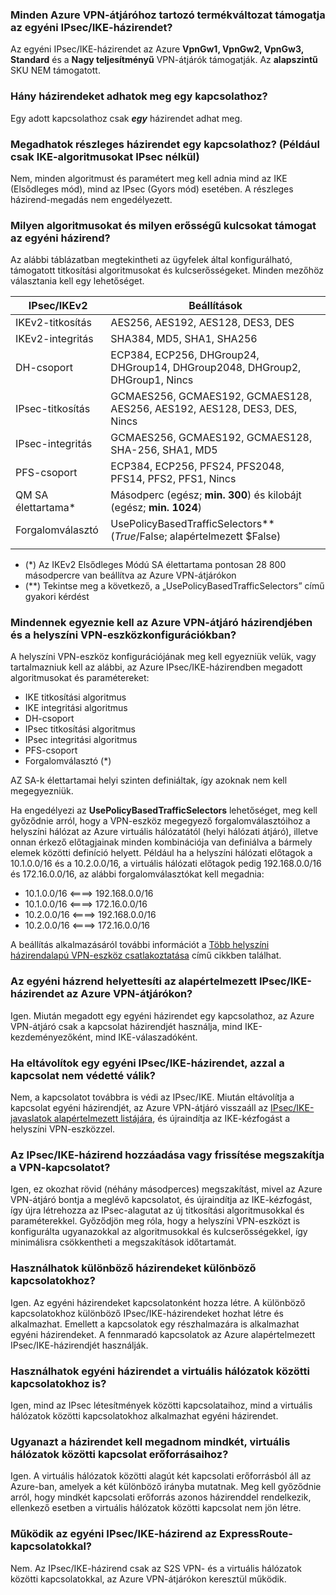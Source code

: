 <a id="is-custom-ipsecike-policy-supported-on-all-azure-vpn-gateway-skus" class="xliff"></a>

### Minden Azure VPN-átjáróhoz tartozó termékváltozat támogatja az egyéni IPsec/IKE-házirendet?
Az egyéni IPsec/IKE-házirendet az Azure **VpnGw1, VpnGw2, VpnGw3, Standard** és a **Nagy teljesítményű** VPN-átjárók támogatják. Az **alapszintű** SKU NEM támogatott.

<a id="how-many-policies-can-i-specify-on-a-connection" class="xliff"></a>

### Hány házirendeket adhatok meg egy kapcsolathoz?
Egy adott kapcsolathoz csak ***egy*** házirendet adhat meg.

<a id="can-i-specify-a-partial-policy-on-a-connection-eg-only-ike-algorithms-but-not-ipsec" class="xliff"></a>

### Megadhatok részleges házirendet egy kapcsolathoz? (Például csak IKE-algoritmusokat IPsec nélkül)
Nem, minden algoritmust és paramétert meg kell adnia mind az IKE (Elsődleges mód), mind az IPsec (Gyors mód) esetében. A részleges házirend-megadás nem engedélyezett.

<a id="what-are-the-algorithms-and-key-strengths-supported-in-the-custom-policy" class="xliff"></a>

### Milyen algoritmusokat és milyen erősségű kulcsokat támogat az egyéni házirend?
Az alábbi táblázatban megtekintheti az ügyfelek által konfigurálható, támogatott titkosítási algoritmusokat és kulcserősségeket. Minden mezőhöz választania kell egy lehetőséget.

| **IPsec/IKEv2**  | **Beállítások**                                                                 |
| ---              | ---                                                                         |
| IKEv2-titkosítás | AES256, AES192, AES128, DES3, DES                                           |
| IKEv2-integritás  | SHA384, MD5, SHA1, SHA256                                                   |
| DH-csoport         | ECP384, ECP256, DHGroup24, DHGroup14, DHGroup2048, DHGroup2, DHGroup1, Nincs |
| IPsec-titkosítás | GCMAES256, GCMAES192, GCMAES128, AES256, AES192, AES128, DES3, DES, Nincs    |
| IPsec-integritás  | GCMAES256, GCMAES192, GCMAES128, SHA-256, SHA1, MD5                          |
| PFS-csoport        | ECP384, ECP256, PFS24, PFS2048, PFS14, PFS2, PFS1, Nincs                     |
| QM SA élettartama*  | Másodperc (egész; **min. 300**) és kilobájt (egész; **min. 1024**)                                      |
| Forgalomválasztó | UsePolicyBasedTrafficSelectors** ($True/$False; alapértelmezett $False)                             |
|                  |                                                                             |

* (*) Az IKEv2 Elsődleges Módú SA élettartama pontosan 28 800 másodpercre van beállítva az Azure VPN-átjárókon
* (**) Tekintse meg a következő, a „UsePolicyBasedTrafficSelectors” című gyakori kérdést

<a id="does-everything-need-to-match-between-the-azure-vpn-gateway-policy-and-my-on-premises-vpn-device-configurations" class="xliff"></a>

### Mindennek egyeznie kell az Azure VPN-átjáró házirendjében és a helyszíni VPN-eszközkonfigurációkban?
A helyszíni VPN-eszköz konfigurációjának meg kell egyezniük velük, vagy tartalmazniuk kell az alábbi, az Azure IPsec/IKE-házirendben megadott algoritmusokat és paramétereket:

* IKE titkosítási algoritmus
* IKE integritási algoritmus
* DH-csoport
* IPsec titkosítási algoritmus
* IPsec integritási algoritmus
* PFS-csoport
* Forgalomválasztó (*)

AZ SA-k élettartamai helyi szinten definiáltak, így azoknak nem kell megegyezniük.

Ha engedélyezi az **UsePolicyBasedTrafficSelectors** lehetőséget, meg kell győződnie arról, hogy a VPN-eszköz megegyező forgalomválasztóihoz a helyszíni hálózat az Azure virtuális hálózatától (helyi hálózati átjáró), illetve onnan érkező előtagjainak minden kombinációja van definiálva a bármely elemek közötti definíció helyett. Például ha a helyszíni hálózati előtagok a 10.1.0.0/16 és a 10.2.0.0/16, a virtuális hálózati előtagok pedig 192.168.0.0/16 és 172.16.0.0/16, az alábbi forgalomválasztókat kell megadnia:
* 10.1.0.0/16 <====> 192.168.0.0/16
* 10.1.0.0/16 <====> 172.16.0.0/16
* 10.2.0.0/16 <====> 192.168.0.0/16
* 10.2.0.0/16 <====> 172.16.0.0/16

A beállítás alkalmazásáról további információt a [Több helyszíni házirendalapú VPN-eszköz csatlakoztatása](../articles/vpn-gateway/vpn-gateway-connect-multiple-policybased-rm-ps.md) című cikkben találhat.

<a id="does-the-custom-policy-replace-the-default-ipsecike-policy-sets-for-azure-vpn-gateways" class="xliff"></a>

### Az egyéni házrend helyettesíti az alapértelmezett IPsec/IKE-házirendet az Azure VPN-átjárókon?
Igen. Miután megadott egy egyéni házirendet egy kapcsolathoz, az Azure VPN-átjáró csak a kapcsolat házirendjét használja, mind IKE-kezdeményezőként, mind IKE-válaszadóként.

<a id="if-i-remove-a-custom-ipsecike-policy-does-the-connection-become-unprotected" class="xliff"></a>

### Ha eltávolítok egy egyéni IPsec/IKE-házirendet, azzal a kapcsolat nem védetté válik?
Nem, a kapcsolatot továbbra is védi az IPsec/IKE. Miután eltávolítja a kapcsolat egyéni házirendjét, az Azure VPN-átjáró visszaáll az [IPsec/IKE-javaslatok alapértelmezett listájára](../articles/vpn-gateway/vpn-gateway-about-vpn-devices.md), és újraindítja az IKE-kézfogást a helyszíni VPN-eszközzel.

<a id="would-adding-or-updating-an-ipsecike-policy-disrupt-my-vpn-connection" class="xliff"></a>

### Az IPsec/IKE-házirend hozzáadása vagy frissítése megszakítja a VPN-kapcsolatot?
Igen, ez okozhat rövid (néhány másodperces) megszakítást, mivel az Azure VPN-átjáró bontja a meglévő kapcsolatot, és újraindítja az IKE-kézfogást, így újra létrehozza az IPsec-alagutat az új titkosítási algoritmusokkal és paraméterekkel. Győződjön meg róla, hogy a helyszíni VPN-eszközt is konfigurálta ugyanazokkal az algoritmusokkal és kulcserősségekkel, így minimálisra csökkentheti a megszakítások időtartamát.

<a id="can-i-use-different-policies-on-different-connections" class="xliff"></a>

### Használhatok különböző házirendeket különböző kapcsolatokhoz?
Igen. Az egyéni házirendeket kapcsolatonként hozza létre. A különböző kapcsolatokhoz különböző IPsec/IKE-házirendeket hozhat létre és alkalmazhat. Emellett a kapcsolatok egy részhalmazára is alkalmazhat egyéni házirendeket. A fennmaradó kapcsolatok az Azure alapértelmezett IPsec/IKE-házirendjét használják.

<a id="can-i-use-the-custom-policy-on-vnet-to-vnet-connection-as-well" class="xliff"></a>

### Használhatok egyéni házirendet a virtuális hálózatok közötti kapcsolatokhoz is?
Igen, mind az IPsec létesítmények közötti kapcsolataihoz, mind a virtuális hálózatok közötti kapcsolatokhoz alkalmazhat egyéni házirendet.

<a id="do-i-need-to-specify-the-same-policy-on-both-vnet-to-vnet-connection-resources" class="xliff"></a>

### Ugyanazt a házirendet kell megadnom mindkét, virtuális hálózatok közötti kapcsolat erőforrásaihoz?
Igen. A virtuális hálózatok közötti alagút két kapcsolati erőforrásból áll az Azure-ban, amelyek a két különböző irányba mutatnak. Meg kell győződnie arról, hogy mindkét kapcsolati erőforrás azonos házirenddel rendelkezik, ellenkező esetben a virtuális hálózatok közötti kapcsolat nem jön létre.

<a id="does-custom-ipsecike-policy-work-on-expressroute-connection" class="xliff"></a>

### Működik az egyéni IPsec/IKE-házirend az ExpressRoute-kapcsolatokkal?
Nem. Az IPsec/IKE-házirend csak az S2S VPN- és a virtuális hálózatok közötti kapcsolatokkal, az Azure VPN-átjárókon keresztül működik.
